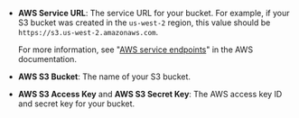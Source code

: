 - **AWS Service URL**: The service URL for your bucket. For example, if your S3 bucket was created in the `us-west-2` region, this value should be `https://s3.us-west-2.amazonaws.com`.

  For more information, see "[AWS service endpoints](https://docs.aws.amazon.com/general/latest/gr/rande.html)" in the AWS documentation.
- **AWS S3 Bucket**: The name of your S3 bucket.
- **AWS S3 Access Key** and **AWS S3 Secret Key**: The AWS access key ID and secret key for your bucket.
